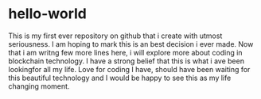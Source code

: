# hello-world
This is my first ever repository on github that i create with utmost seriousness. I am hoping to mark this is an best decision i ever made.
Now that i am writng few more lines here, i will explore more about coding in blockchain technology. I have a strong belief that this is what i ave been lookingfor all my life. Love for coding I have, should have been waiting for this beautiful technology and I would be happy to see this as my life changing moment.
